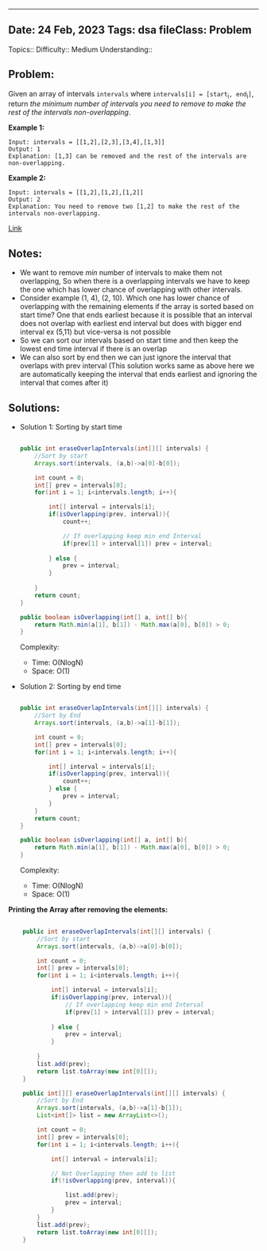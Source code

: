 
---
Date: 24 Feb, 2023
Tags: dsa
fileClass: Problem
---
Topics:: 
Difficulty::  Medium
Understanding:: 
## Problem: 
 Given an array of intervals `intervals` where `intervals[i] = [start`<sub>i</sub>`, end`<sub>i</sub>`]`, return _the minimum number of intervals you need to remove to make the rest of the intervals non-overlapping_.

**Example 1:**

	Input: intervals = [[1,2],[2,3],[3,4],[1,3]]
	Output: 1
	Explanation: [1,3] can be removed and the rest of the intervals are non-overlapping.

**Example 2:**

	Input: intervals = [[1,2],[1,2],[1,2]]
	Output: 2
	Explanation: You need to remove two [1,2] to make the rest of the intervals non-overlapping.

[Link]( https://leetcode.com/problems/non-overlapping-intervals)

## Notes: 
- We want to remove *min* number of intervals to make them not overlapping, So when there is a overlapping intervals we have to keep the one which has lower chance of overlapping with other intervals. 
- Consider example (1, 4), (2, 10). Which one has lower chance of overlapping with the remaining elements if the array is sorted based on start time? One that ends earliest because it is possible that an interval does not overlap with earliest end interval but does with bigger end interval ex (5,11) but vice-versa is not possible 
- So we can sort our intervals based on start time and then keep the lowest end time interval if there is an overlap 
- We can also sort by end then we can just ignore the interval that overlaps with prev interval  (This solution works same as above here we are automatically keeping the interval that ends earliest and ignoring the interval that comes after it)

## Solutions: 

- Solution 1: Sorting by start time 
	```java
	
	public int eraseOverlapIntervals(int[][] intervals) {
		//Sort by start
        Arrays.sort(intervals, (a,b)->a[0]-b[0]);

        int count = 0;
        int[] prev = intervals[0];
        for(int i = 1; i<intervals.length; i++){

            int[] interval = intervals[i];
            if(isOverlapping(prev, interval)){
                count++;

				// If overlapping keep min end Interval
                if(prev[1] > interval[1]) prev = interval;
                
            } else {
	            prev = interval;
            }
            
        }
        return count;
    }

    public boolean isOverlapping(int[] a, int[] b){
        return Math.min(a[1], b[1]) - Math.max(a[0], b[0]) > 0;
    }
	
	```
	Complexity: 
	- Time: O(NlogN)
	- Space: O(1)

 - Solution 2: Sorting by end time
	```java
	
	public int eraseOverlapIntervals(int[][] intervals) {
		//Sort by End
        Arrays.sort(intervals, (a,b)->a[1]-b[1]);

        int count = 0;
        int[] prev = intervals[0];
        for(int i = 1; i<intervals.length; i++){

            int[] interval = intervals[i];
            if(isOverlapping(prev, interval)){
                count++;  
            } else {
	            prev = interval;
            }
        }
        return count;
    }

    public boolean isOverlapping(int[] a, int[] b){
        return Math.min(a[1], b[1]) - Math.max(a[0], b[0]) > 0;
    }
	
	```
	Complexity: 
	- Time: O(NlogN)
	- Space: O(1)

**Printing the Array after removing the elements:**

```java
	
	public int eraseOverlapIntervals(int[][] intervals) {
		//Sort by start
        Arrays.sort(intervals, (a,b)->a[0]-b[0]);

        int count = 0;
        int[] prev = intervals[0];
        for(int i = 1; i<intervals.length; i++){

            int[] interval = intervals[i];
            if(isOverlapping(prev, interval)){
				// If overlapping keep min end Interval
                if(prev[1] > interval[1]) prev = interval;
                
            } else {
	            prev = interval;
            }
            
        }
        list.add(prev);
        return list.toArray(new int[0][]);
    }

	public int[][] eraseOverlapIntervals(int[][] intervals) {
		//Sort by End
        Arrays.sort(intervals, (a,b)->a[1]-b[1]);
        List<int[]> list = new ArrayList<>();

        int count = 0;
        int[] prev = intervals[0];
        for(int i = 1; i<intervals.length; i++){

            int[] interval = intervals[i];

			// Not Overlapping then add to list
            if(!isOverlapping(prev, interval)){

		        list.add(prev);
	            prev = interval;
            }
        }
        list.add(prev);
        return list.toArray(new int[0][]);
    }
```